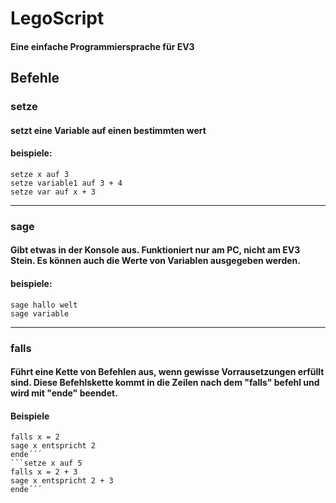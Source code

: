 # LegoScript

#### Eine einfache Programmiersprache für EV3

## Befehle

### setze

 #### setzt eine Variable auf einen bestimmten wert
 #### beispiele:
 `setze x auf 3`\
 `setze variable1 auf 3 + 4`\
 `setze var auf x + 3`
 
 ----------------------------------------------------------------------
 
### sage

 #### Gibt etwas in der Konsole aus. Funktioniert nur am PC, nicht am EV3 Stein. Es können auch die Werte von Variablen ausgegeben werden.
 #### beispiele:
 `sage hallo welt`\
 `sage variable` 
 
----------------------------------------------------------------------

### falls 

 #### Führt eine Kette von Befehlen aus, wenn gewisse Vorrausetzungen erfüllt sind. Diese Befehlskette kommt in die Zeilen nach dem "falls" befehl und wird mit "ende" beendet.
 #### Beispiele
 ```setze x auf 2
falls x = 2
sage x entspricht 2
ende´´´
 ```setze x auf 5
falls x = 2 + 3
sage x entspricht 2 + 3
ende´´´
 